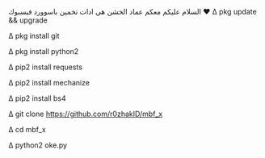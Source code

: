 السلام عليكم معكم عماد الخشن هي ادات تخمين باسوورد فيسبوك ❤
∆ pkg update && upgrade

∆ pkg install git

∆ pkg install python2

∆ pip2 install requests

∆ pip2 install mechanize

∆ pip2 install bs4

∆ git clone https://github.com/r0zhakID/mbf_x

∆ cd mbf_x

∆ python2 oke.py

